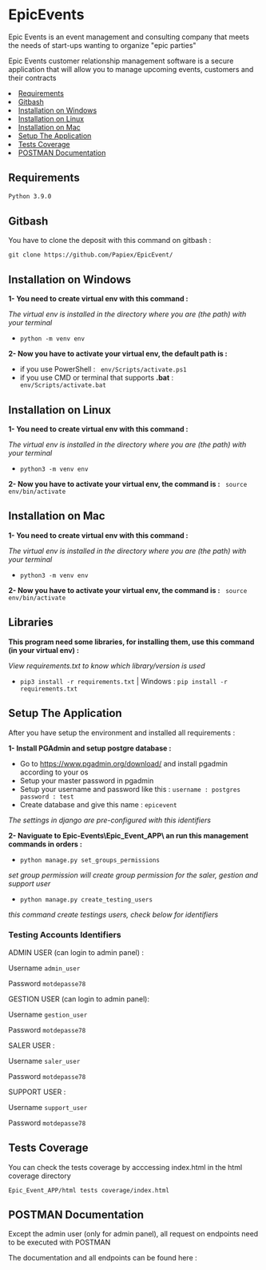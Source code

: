 # EpicEvents

Epic Events is an event management and consulting company that meets the needs of start-ups wanting to organize "epic parties"

Epic Events customer relationship management software is a secure application that will allow you to manage upcoming events, customers and their contracts


<li><a href="#requirements">Requirements</a></li>
<li><a href="#gitbash">Gitbash</a></li>
<li><a href="#installation-on-windows">Installation on Windows</a></li>
<li><a href="#installation-on-linux">Installation on Linux</a></li>
<li><a href="#installation-on-mac">Installation on Mac</a></li>
<li><a href="#setup-the-application">Setup The Application</a></li>
<li><a href="#tests-coverage">Tests Coverage</a></li>
<li><a href="#postman-documentation">POSTMAN Documentation</a></li>


## Requirements
```bash
Python 3.9.0
```
## Gitbash
You have to clone the deposit with this command on gitbash :
```
git clone https://github.com/Papiex/EpicEvent/
```

## Installation on Windows
__1- You need to create virtual env with this command :__

*The virtual env is installed in the directory where you are (the path) with your terminal*

- ```python -m venv env```

__2- Now you have to activate your virtual env, the default path is :__
- if you use PowerShell :
``` env/Scripts/activate.ps1```
- if you use CMD or terminal that supports __.bat__ :
``` env/Scripts/activate.bat```

## Installation on Linux
__1- You need to create virtual env with this command :__

*The virtual env is installed in the directory where you are (the path) with your terminal*

- ```python3 -m venv env```

__2- Now you have to activate your virtual env, the command is :__
``` source env/bin/activate```

## Installation on Mac
__1- You need to create virtual env with this command :__

*The virtual env is installed in the directory where you are (the path) with your terminal*

- ```python3 -m venv env```

__2- Now you have to activate your virtual env, the command is :__
``` source env/bin/activate```

## Libraries
__This program need some libraries, for installing them, use this command (in your virtual env) :__

*View requirements.txt to know which library/version is used*

- ```pip3 install -r requirements.txt``` | Windows : ```pip install -r requirements.txt```


## Setup The Application

After you have setup the environment and installed all requirements :

__1- Install PGAdmin and setup postgre database :__

- Go to https://www.pgadmin.org/download/ and install pgadmin according to your os
- Setup your master password in pgadmin
- Setup your username and password like this : ```username : postgres password : test```
- Create database and give this name : ```epicevent```

_The settings in django are pre-configured with this identifiers_

__2- Naviguate to Epic-Events\Epic_Event_APP\ an run this management commands in orders :__

- ```python manage.py set_groups_permissions```

_set group permission will create group permission for the saler, gestion and support user_

- ```python manage.py create_testing_users```

_this command create testings users, check below for identifiers_

### Testing Accounts Identifiers

ADMIN USER (can login to admin panel) :

Username ```admin_user```

Password ```motdepasse78```

GESTION USER (can login to admin panel):

Username ```gestion_user```

Password ```motdepasse78```

SALER USER :

Username ```saler_user```

Password ```motdepasse78```

SUPPORT USER :

Username ```support_user```

Password ```motdepasse78```

## Tests Coverage

You can check the tests coverage by acccessing index.html in the html coverage directory

```Epic_Event_APP/html tests coverage/index.html```

## POSTMAN Documentation

Except the admin user (only for admin panel), all request on endpoints need to be executed with POSTMAN

The documentation and all endpoints can be found here :